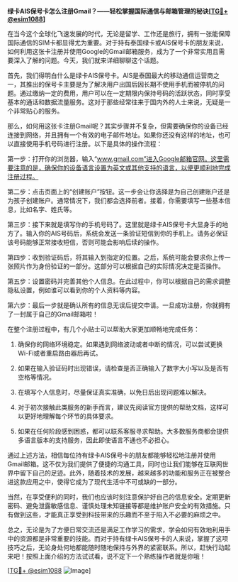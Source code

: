 **绿卡AIS保号卡怎么注册Gmail？——轻松掌握国际通信与邮箱管理的秘诀[[TG💪+ @esim1088](https://t.me/s/esim1088)]**

在当今这个全球化飞速发展的时代，无论是留学、工作还是旅行，拥有一张能保障国际通信的SIM卡都显得尤为重要。对于持有泰国绿卡或AIS保号卡的朋友来说，如何利用这张卡注册并使用Google的Gmail邮箱服务，成为了一个非常实用且需要深入了解的问题。今天，我们就来详细聊聊这个话题。

首先，我们得明白什么是绿卡AIS保号卡。AIS是泰国最大的移动通信运营商之一，其推出的保号卡主要是为了解决用户出国后因长期不使用手机而被停机的问题。通过缴纳一定的费用，用户可以在一定期限内保持号码的活跃状态，同时享受基本的通话和数据流量服务。这对于那些经常往来于国内外的人士来说，无疑是一个非常贴心的服务。

那么，如何用这张卡注册Gmail呢？其实步骤并不复杂，但需要确保你的设备已经连接到网络，并且拥有一个有效的电子邮件地址。如果你还没有这样的地址，也可以直接使用手机号码进行注册。以下是具体的操作流程：

第一步：打开你的浏览器，输入“www.gmail.com”进入Google邮箱官网。这里需要注意的是，确保你的设备语言设置为英文或其他支持的语言，以便更顺利地完成注册过程。

第二步：点击页面上的“创建账户”按钮。这一步会让你选择是为自己创建账户还是为孩子创建账户。通常情况下，我们都会选择前者。接着，你需要填写一些基本信息，比如名字、姓氏等。

第三步：接下来就是填写你的手机号码了。这里就是绿卡AIS保号卡大显身手的地方了。输入你的AIS号码后，系统会发送一条验证短信到你的手机上。请务必保证该号码能够正常接收短信，否则可能会影响后续的操作。

第四步：收到验证码后，将其输入到指定的位置。之后，系统可能会要求你上传一张照片作为身份验证的一部分。这部分可以根据自己的实际情况决定是否操作。

第五步：设置密码并完善其他个人信息。在此过程中，你可以根据自己的需求调整隐私设置，例如谁可以看到你的个人资料等内容。

第六步：最后一步就是确认所有的信息无误后提交申请。一旦成功注册，你就拥有了一封属于自己的Gmail邮箱啦！

在整个注册过程中，有几个小贴士可以帮助大家更加顺畅地完成任务：

1. 确保你的网络环境稳定。如果遇到网络波动或者中断的情况，可以尝试更换Wi-Fi或者重启路由器后再试。
   
2. 如果在输入验证码时出现错误，请检查是否正确输入了数字大小写以及是否有空格等情况。
   
3. 在填写个人信息时，尽量保证真实准确，以免日后出现问题难以解决。

4. 对于初次接触此类服务的新手而言，建议先阅读官方提供的帮助文档，这样可以更好地理解每个环节的具体要求。

5. 如果在任何阶段感到困惑，都可以联系客服寻求帮助。大多数服务商都会提供多语言版本的支持服务，因此即使语言不通也不必担心。

通过上述方法，相信每位持有绿卡AIS保号卡的朋友都能够轻松地注册并使用Gmail邮箱。这不仅为我们提供了便捷的沟通工具，同时也让我们能够在互联网世界中留下自己的足迹。此外，随着技术的发展，越来越多的功能和服务正在被整合进这款应用之中，使得它成为了现代生活中不可或缺的一部分。

当然，在享受便利的同时，我们也应该时刻注意保护好自己的信息安全。定期更新密码、避免泄露敏感信息、谨慎处理未知链接等都是维护账户安全的有效措施。只有做到这些，才能真正享受到科技带来的乐趣而不至于陷入不必要的麻烦之中。

总之，无论是为了方便日常交流还是满足工作学习的需求，学会如何有效地利用手中的资源都是非常重要的技能。而对于持有绿卡AIS保号卡的人来说，掌握了这项技巧之后，无论身处何地都能随时随地保持与外界的紧密联系。所以，赶快行动起来吧！按照上面介绍的方法试试看，说不定下一个熟练操作者就是你哦！

[[TG💪+ @esim1088](https://t.me/s/esim1088) ![Image](https://i.postimg.cc/4NQfJmqS/Snipaste-2025-05-13-00-14-12.png)]